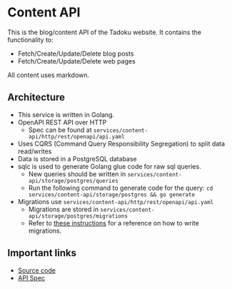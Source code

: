 # Content API

This is the blog/content API of the Tadoku website. It contains the functionality to:

- Fetch/Create/Update/Delete blog posts
- Fetch/Create/Update/Delete web pages

All content uses markdown.

## Architecture

- This service is written in Golang.
- OpenAPI REST API over HTTP
  - Spec can be found at `services/content-api/http/rest/openapi/api.yaml`
- Uses CQRS (Command Query Responsibility Segregation) to split data read/writes
- Data is stored in a PostgreSQL database
- sqlc is used to generate Golang glue code for raw sql queries.
  - New queries should be written in `services/content-api/storage/postgres/queries`
  - Run the following command to generate code for the query: `cd services/content-api/storage/postgres && go generate`
- Migrations use `services/content-api/http/rest/openapi/api.yaml`
  - Migrations are stored in `services/content-api/storage/postgres/migrations`
  - Refer to [these instructions](https://github.com/golang-migrate/migrate/blob/master/MIGRATIONS.md) for a reference on how to write migrations.

## Important links

- [Source code](https://github.com/tadoku/tadoku/tree/main/services/content-api)
- [API Spec](https://github.com/tadoku/tadoku/blob/main/services/content-api/http/rest/openapi/api.yaml)
